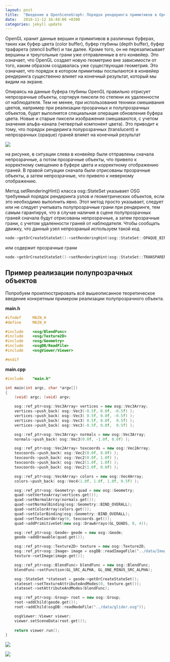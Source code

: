 ```yaml
---
layout: post
title:  "Введение в OpenSceneGraph: Порядок рендеринга примитивов в OpenGL"
date:   2018-11-12 16:49:00 +0300
categories: jekyll update
---
```


OpenGL хранит данные вершин и примитивов в различных буферах, таких как буфер цвета (color buffer), буфер глубины (depth buffer), буфер трафарета (stencil buffer) и так далее. Кроме того, он не перезаписывает вершины и треугольные грани уже отправленные в его конвейер. Это означает, что OpenGL создает новую геометрию вне зависимости от того, каким образом создавалась уже существующая геометрия. Это означает, что порядок в котором примитивы послылаются в конвейер рендеринга существенно влияет на конечный результат, который мы видим на экране.

Опираясь на данные буфера глубины OpenGL правильно отрисует непрозрачные объекты, сортируя пиксели по степени их удаленности от наблюдателя. Тем не менее, при использования техники смешивания цветов, например при реализации прозрачных и полупрозрачных объектов, будет выполнятся специальная операция обновления буфера цвета. Новые и старые пиксели изображения смешаваются, с учетом значения альфа-канала (четвертый компонент цвета). Это приводит к тому, что порядок рендеринга полурозрачных (translucent)  и непрозрачных (opaque) граней влияет на конечный результат

![](https://habrastorage.org/webt/tz/3w/o4/tz3wo4dfy14oscogqvrb1akmh5m.png)

на рисунке, в ситуации слева в конвейер были отправлены сначала непрозрачные, а потом прозрачные объекты, что привело к корректному смещению в буфере цвета и корректному отображению граней. В правой ситуации сначала были отрисованы прозрачные объекты, а затем непрозрачные, что привело к неверному отображению.

Метод setRenderingHint() класса osg::StateSet указывает OSG требуемый порядок рендеринга узлов и геометрических объектов, если это необходимо выполнить явно. Этот метод просто указывает, следует или не следует учитывать полупрозрачные грани при рендеринге, тем самым гарантируя, что в случае наличия в сцене полупрозрачных граней сначала будут отрисованы непрозрачные, а затем прозрачные грани, с учетом удаленности граней от наблюдателя. Чтобы сообщать движку, что данный узел непрозраный используем такой код

```cpp
node->getOrCreateStateSet()->setRenderingHint(osg::StateSet::OPAQUE_BIN);
```

или содержит прозрачные грани

```cpp
node->getOrCreateStateSet()->setRenderingHint(osg::StateSet::TRANSPARENT_BIN);
```

## Пример реализации полупрозрачных объектов
 
Попробуем проиллюстрировать всё вышеописанное теоретическое введение конкретным примером реализации полупрозрачного объекта.


**main.h**
```cpp
#ifndef		MAIN_H
#define		MAIN_H

#include    <osg/BlendFunc>
#include    <osg/Texture2D>
#include    <osg/Geometry>
#include    <osgDB/ReadFile>
#include    <osgViewer/Viewer>

#endif
```

**main.cpp**
```cpp
#include	"main.h"

int main(int argc, char *argv[])
{
    (void) argc; (void) argv;

    osg::ref_ptr<osg::Vec3Array> vertices = new osg::Vec3Array;
    vertices->push_back( osg::Vec3(-0.5f, 0.0f, -0.5f) );
    vertices->push_back( osg::Vec3( 0.5f, 0.0f, -0.5f) );
    vertices->push_back( osg::Vec3( 0.5f, 0.0f,  0.5f) );
    vertices->push_back( osg::Vec3(-0.5f, 0.0f,  0.5f) );

    osg::ref_ptr<osg::Vec3Array> normals = new osg::Vec3Array;
    normals->push_back( osg::Vec3(0.0f, -1.0f, 0.0f) );

    osg::ref_ptr<osg::Vec2Array> texcoords = new osg::Vec2Array;
    texcoords->push_back( osg::Vec2(0.0f, 0.0f) );
    texcoords->push_back( osg::Vec2(0.0f, 1.0f) );
    texcoords->push_back( osg::Vec2(1.0f, 1.0f) );
    texcoords->push_back( osg::Vec2(1.0f, 0.0f) );

    osg::ref_ptr<osg::Vec4Array> colors = new osg::Vec4Array;
    colors->push_back( osg::Vec4(1.0f, 1.0f, 1.0f, 0.5f) );

    osg::ref_ptr<osg::Geometry> quad = new osg::Geometry;
    quad->setVertexArray(vertices.get());
    quad->setNormalArray(normals.get());
    quad->setNormalBinding(osg::Geometry::BIND_OVERALL);
    quad->setColorArray(colors.get());
    quad->setColorBinding(osg::Geometry::BIND_OVERALL);
    quad->setTexCoordArray(0, texcoords.get());
    quad->addPrimitiveSet(new osg::DrawArrays(GL_QUADS, 0, 4));

    osg::ref_ptr<osg::Geode> geode = new osg::Geode;
    geode->addDrawable(quad.get());

    osg::ref_ptr<osg::Texture2D> texture = new osg::Texture2D;
    osg::ref_ptr<osg::Image> image = osgDB::readImageFile("../data/Images/lz.rgb");
    texture->setImage(image.get());

    osg::ref_ptr<osg::BlendFunc> blendFunc = new osg::BlendFunc;
    blendFunc->setFunction(GL_SRC_ALPHA, GL_ONE_MINUS_SRC_ALPHA);

    osg::StateSet *stateset = geode->getOrCreateStateSet();
    stateset->setTextureAttributeAndModes(0, texture.get());
    stateset->setAttributeAndModes(blendFunc);    

    osg::ref_ptr<osg::Group> root = new osg::Group;
    root->addChild(geode.get());
    root->addChild(osgDB::readNodeFile("../data/glider.osg"));

    osgViewer::Viewer viewer;
    viewer.setSceneData(root.get());
    
    return viewer.run();
}
```


![](https://habrastorage.org/webt/_m/mz/kz/_mmzkzrmxvmfll-qi0xli6wq_5g.png)



![](https://habrastorage.org/webt/py/bl/ta/pybltaqa6xkligouodxgunwoyvs.png)